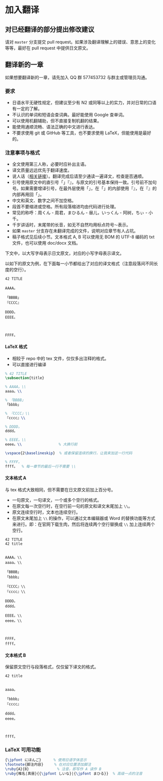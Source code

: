# 加入翻译

## 对已经翻译的部分提出修改建议

请对 `master` 分支提交 pull request。如果涉及翻译理解上的错误、意思上的变化等等，最好在 pull request 中提供日文原文。

## 翻译新的一章

如果想要翻译新的一章，请先加入 QQ 群 577453732 与群主或管理员沟通。

### 要求

* 日语水平无硬性规定，但建议至少有 N2 或同等以上的实力，并对日常的口语有一定的了解。
* 不认识的单词和短语会查词典。最好能使用 Google 查单词。
* 可以使用机翻辅助，但不直接复制机翻的结果。
* 能使用通顺流畅、语法正确的中文进行表达。
* 不要求使用 git 或 GitHub 等工具，也不要求使用 LaTeX，但能使用是最好的。

### 注意事项与格式

* 全文使用第三人称，必要时应补出主语。
* 译文质量远远优先于翻译速度。
* 说人话（[相关链接](https://zh.wikipedia.org/wiki/Wikipedia:%E7%BF%BB%E8%AF%91%E8%85%94)）。翻译完成后请至少通读一遍译文，检查是否通顺。
* 引号使用原文中的直引号「」『』，与原文的引号基本保持一致。引号前不加句号。如果需要增译引号，在最外层使用「」，在「」的内部使用『』，在『』的内部再用回「」。
* 中文和英文、数字之间不加空格。
* 段首不要缩进或空格。所有段落缩进均由代码进行处理。
* 常见的称呼：周くん - 周君，まひるん - 昼儿，いっくん - 阿树，ちぃ - 小千。
* 千岁讲话时，末尾带的长音，如无不自然均用标点符号`～`表示。
* 如果 `master` 分支存在未翻译完成的文件，说明对应章节有人占坑。
* 稿子格式见后续小节。文本格式 A, B 可以使用无 BOM 的 UTF-8 编码的 txt 文件，也可以使用 doc/docx 文档。

下文中，以大写字母表示日文原文，对应的小写字母表示译文。

以如下的原文为例，在下面每一小节都给出了对应的译文格式（注意段落间不同长度的空行）。

```
42 TITLE

AAAA。

「BBBB」
『CCCC』

DDDD。
EEEE。



FFFF。
```

#### LaTeX 格式

* 相较于 repo 中的 tex 文件，仅仅多出注释的格式。
* 可以直接进行编译

```tex
% 42 TITLE
\subsection{title}

% AAAA。\\
aaaa。\\

% 「BBBB」
「bbbb」

% 『CCCC』\\
『cccc』\\

% DDDD。
dddd。

% EEEE。\\
eeee。\\                 % 大换行前

\vspace{2\baselineskip}  % 或者保留连续的换行，让我来加这一行代码

% FFFF。
ffff。  % 每一章节的最后一行不需要 \\
```

#### 文本格式 A

与 tex 格式大致相同，但不需要在日文原文前加上百分号。

* 一句原文，一句译文，一个或多个空行的格式。
* 在原文每一次空行时，在空行前一句的原文和译文末尾加上 `\\`。
* 原文连续空行时，文本也连续空行。
* 在原文末尾加上 `\\` 的操作，可以通过文本编辑器或 Word 的替换功能等方式来进行。即：在官网下载生肉，然后将连续两个空行替换成 `\\` 加上连续两个空行。

```
42 TITLE
42 title


AAAA。\\
aaaa。\\

「BBBB」
「bbbb」

『CCCC』\\
『cccc』\\

DDDD。
dddd。

EEEE。\\
eeee。\\



FFFF。
ffff。
```

#### 文本格式 B

保留原文空行与段落格式，仅仅留下译文的格式。

```
42 title


aaaa。

「bbbb」
『cccc』

dddd。
eeee。



ffff。
```

### LaTeX 可用功能

```tex
{\jpfont にほんご}　    % 使用日语字体显示
\footnote{脚注内容}     % 在对应位置添加脚注
\ruby{A}{B}             % 注音，即写作 A 读作 B
\ruby{椎名|真昼}{{\jpfont しいな}|{\jpfont まひる}}  % 高级一点的注音
```
